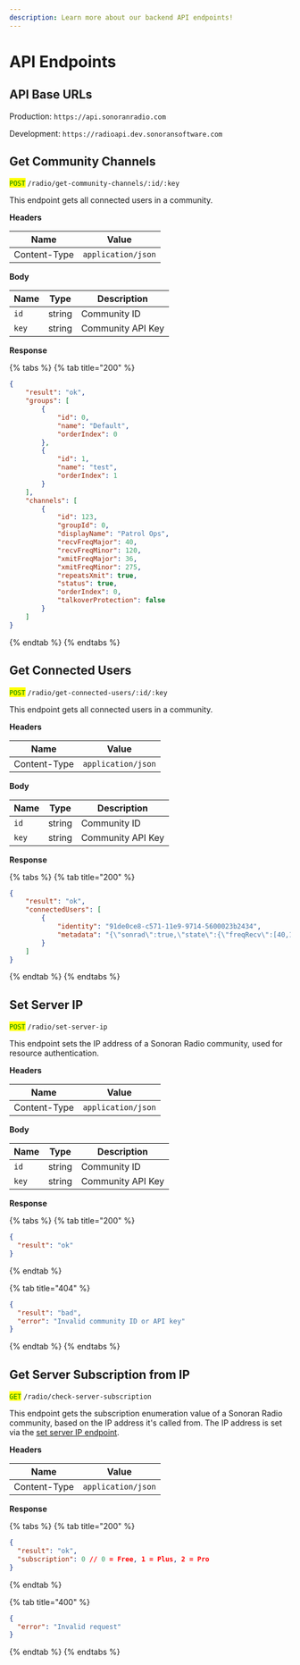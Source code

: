 ```yaml
---
description: Learn more about our backend API endpoints!
---
```


# API Endpoints

## API Base URLs

Production: `https://api.sonoranradio.com`

Development: `https://radioapi.dev.sonoransoftware.com`

## Get Community Channels

<mark style="color:green;">`POST`</mark> `/radio/get-community-channels/:id/:key`

This endpoint gets all connected users in a community.

**Headers**

| Name         | Value              |
| ------------ | ------------------ |
| Content-Type | `application/json` |

**Body**

| Name  | Type   | Description       |
| ----- | ------ | ----------------- |
| `id`  | string | Community ID      |
| `key` | string | Community API Key |

**Response**

{% tabs %}
{% tab title="200" %}
```json
{
    "result": "ok",
    "groups": [
        {
            "id": 0,
            "name": "Default",
            "orderIndex": 0
        },
        {
            "id": 1,
            "name": "test",
            "orderIndex": 1
        }
    ],
    "channels": [
        {
            "id": 123,
            "groupId": 0,
            "displayName": "Patrol Ops",
            "recvFreqMajor": 40,
            "recvFreqMinor": 120,
            "xmitFreqMajor": 36,
            "xmitFreqMinor": 275,
            "repeatsXmit": true,
            "status": true,
            "orderIndex": 0,
            "talkoverProtection": false
        }
    ]
}
```
{% endtab %}
{% endtabs %}

## Get Connected Users

<mark style="color:green;">`POST`</mark> `/radio/get-connected-users/:id/:key`

This endpoint gets all connected users in a community.

**Headers**

| Name         | Value              |
| ------------ | ------------------ |
| Content-Type | `application/json` |

**Body**

| Name  | Type   | Description       |
| ----- | ------ | ----------------- |
| `id`  | string | Community ID      |
| `key` | string | Community API Key |

**Response**

{% tabs %}
{% tab title="200" %}
```json
{
    "result": "ok",
    "connectedUsers": [
        {
            "identity": "91de0ce8-c571-11e9-9714-5600023b2434",
            "metadata": "{\"sonrad\":true,\"state\":{\"freqRecv\":[40,120],\"freqXmit\":[36,275],\"freqScan\":[],\"sfxKeyUp\":null,\"sfxKeyDown\":null,\"spec\":1}}"
        }
    ]
}
```
{% endtab %}
{% endtabs %}

## Set Server IP

<mark style="color:green;">`POST`</mark> `/radio/set-server-ip`

This endpoint sets the IP address of a Sonoran Radio community, used for resource authentication.

**Headers**

| Name         | Value              |
| ------------ | ------------------ |
| Content-Type | `application/json` |

**Body**

| Name  | Type   | Description       |
| ----- | ------ | ----------------- |
| `id`  | string | Community ID      |
| `key` | string | Community API Key |

**Response**

{% tabs %}
{% tab title="200" %}
```json
{
  "result": "ok"
}
```
{% endtab %}

{% tab title="404" %}
```json
{
  "result": "bad",
  "error": "Invalid community ID or API key"
}
```
{% endtab %}
{% endtabs %}

## Get Server Subscription from IP

<mark style="color:green;">`GET`</mark> `/radio/check-server-subscription`

This endpoint gets the subscription enumeration value of a Sonoran Radio community, based on the IP address it's called from. The IP address is set via the [set server IP endpoint](api-endpoints.md#set-server-ip).

**Headers**

| Name         | Value              |
| ------------ | ------------------ |
| Content-Type | `application/json` |

**Response**

{% tabs %}
{% tab title="200" %}
```json
{
  "result": "ok",
  "subscription": 0 // 0 = Free, 1 = Plus, 2 = Pro
}
```
{% endtab %}

{% tab title="400" %}
```json
{
  "error": "Invalid request"
}
```
{% endtab %}
{% endtabs %}
